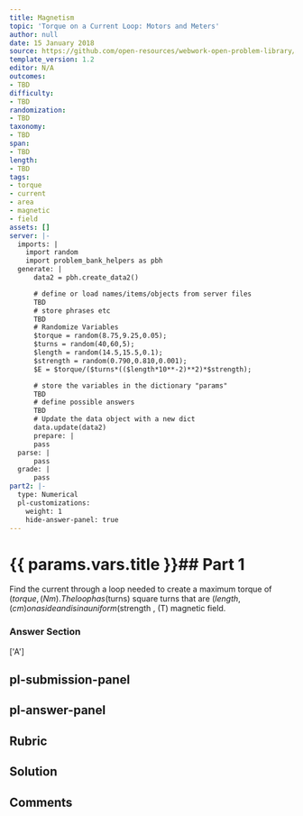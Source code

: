 ```yaml
---
title: Magnetism
topic: 'Torque on a Current Loop: Motors and Meters'
author: null
date: 15 January 2018
source: https://github.com/open-resources/webwork-open-problem-library/tree/master/Contrib/BrockPhysics/College_Physics_Urone/22.Magnetism/22-08.Torque_on_a_Current_Loop_Motors_and_Meters/NU_U17_22_08_003.pg
template_version: 1.2
editor: N/A
outcomes:
- TBD
difficulty:
- TBD
randomization:
- TBD
taxonomy:
- TBD
span:
- TBD
length:
- TBD
tags:
- torque
- current
- area
- magnetic
- field
assets: []
server: |-
  imports: |
    import random
    import problem_bank_helpers as pbh
  generate: |
      data2 = pbh.create_data2()

      # define or load names/items/objects from server files
      TBD
      # store phrases etc
      TBD
      # Randomize Variables
      $torque = random(8.75,9.25,0.05);
      $turns = random(40,60,5);
      $length = random(14.5,15.5,0.1);
      $strength = random(0.790,0.810,0.001);
      $E = $torque/($turns*(($length*10**-2)**2)*$strength);

      # store the variables in the dictionary "params"
      TBD
      # define possible answers
      TBD
      # Update the data object with a new dict
      data.update(data2)
      prepare: |
      pass
  parse: |
      pass
  grade: |
      pass
part2: |-
  type: Numerical
  pl-customizations:
    weight: 1
    hide-answer-panel: true
---
```


# {{ params.vars.title }}## Part 1 
Find the current through a loop needed to create a maximum torque of ($torque , (Nm). The loop has ($turns) square turns that are ($length , (cm) on a side and is in a uniform ($strength , (T) magnetic field. 


### Answer Section 
['A']

## pl-submission-panel 


## pl-answer-panel 


## Rubric 


## Solution 


## Comments 


